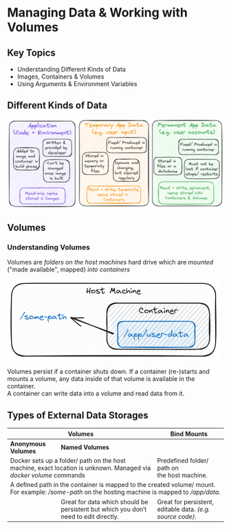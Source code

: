 # Managing Data & Working with Volumes

## Key Topics

- Understanding Different Kinds of Data
- Images, Containers & Volumes
- Using Arguments & Environment Variables

## Different Kinds of Data

![data](./docs/data.excalidraw.png)

## Volumes

### Understanding Volumes

Volumes are _folders on the host machines_ hard drive which are _mounted_ ("made available", mapped) _into containers_

![volumes](./docs/volumes.excalidraw.png)

Volumes persist if a container shuts down. If a container (re-)starts and mounts a volume, any data inside of that volume is available in the container.<br />
A container can write data into a volume and read data from it.

## Types of External Data Storages

<table>
  <thead>
    <tr>
      <th colspan=2>Volumes</th>
      <th>Bind Mounts</th>
    </tr>
  </thead>
  <tbody>
    <tr>
      <td><strong>Anonymous Volumes</strong></td>
      <td><strong>Named Volumes</strong></td>
      <td></td>
    </tr>
    <tr>
      <td colspan=2>Docker sets up a folder/ path on the host machine, exact location is unknown. Managed via <em>docker volume</em> commands</td>
      <td>Predefined folder/ path on<br />the host machine.</td>      
    </tr>
    <tr>
      <td colspan=3>A defined path in the container is mapped to the created volume/ mount. For example: <em>/some-path</em> on the hosting machine is mapped to <em>/app/data</em>.</td>
    </tr>
    <tr>
      <td></td>
      <td>Great for data which should be persistent but which you don’t need to edit directly.</td>
      <td>Great for persistent, editable data. <em>(e.g. source code)</em>.</td>
    </tr>
  </tbody>
</table>
